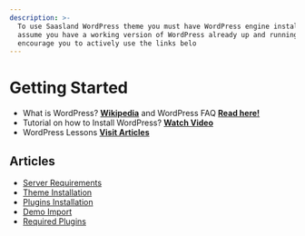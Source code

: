 ```yaml
---
description: >-
  To use Saasland WordPress theme you must have WordPress engine installed. We
  assume you have a working version of WordPress already up and running. We also
  encourage you to actively use the links belo
---
```


# Getting Started

* What is WordPress? [**Wikipedia**](https://en.wikipedia.org/wiki/WordPress) and WordPress FAQ [**Read here!**](https://codex.wordpress.org/FAQ_New_To_WordPress)
* Tutorial on how to Install WordPress? [**Watch Video**](https://www.youtube.com/watch?v=ell0SiTZyX8)
* WordPress Lessons [**Visit Articles**](https://codex.wordpress.org/WordPress_Lessons)

## Articles

* [Server Requirements](https://docs.droitthemes.com/docs/saasland-wordpress-documentation/getting-started/server-requirements/)
* [Theme Installation](https://docs.droitthemes.com/docs/saasland-wordpress-documentation/getting-started/theme-installation/)
* [Plugins Installation](https://docs.droitthemes.com/docs/saasland-wordpress-documentation/getting-started/plugins-installation/)
* [Demo Import](https://docs.droitthemes.com/docs/saasland-wordpress-documentation/getting-started/demo-import/)
* [Required Plugins](https://docs.droitthemes.com/docs/saasland-wordpress-documentation/getting-started/required-plugins/)




